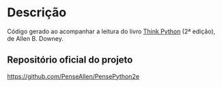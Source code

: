 # Descrição

Código gerado ao acompanhar a leitura do livro [Think Python](http://greenteapress.com/wp/think-python-2e/) (2ª edição), de Allen B. Downey.

## Repositório oficial do projeto

https://github.com/PenseAllen/PensePython2e